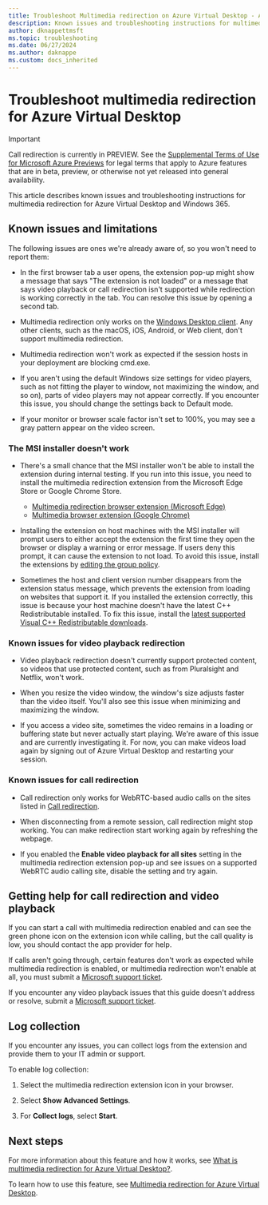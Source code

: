 ```yaml
---
title: Troubleshoot Multimedia redirection on Azure Virtual Desktop - Azure
description: Known issues and troubleshooting instructions for multimedia redirection for Azure Virtual Desktop.
author: dknappettmsft
ms.topic: troubleshooting
ms.date: 06/27/2024
ms.author: daknappe
ms.custom: docs_inherited
---
```

# Troubleshoot multimedia redirection for Azure Virtual Desktop

> [!IMPORTANT]
> Call redirection is currently in PREVIEW.
> See the [Supplemental Terms of Use for Microsoft Azure Previews](https://azure.microsoft.com/support/legal/preview-supplemental-terms/) for legal terms that apply to Azure features that are in beta, preview, or otherwise not yet released into general availability.

This article describes known issues and troubleshooting instructions for multimedia redirection for Azure Virtual Desktop and Windows 365.

## Known issues and limitations

The following issues are ones we're already aware of, so you won't need to report them:

- In the first browser tab a user opens, the extension pop-up might show a message that says "The extension is not loaded" or a message that says video playback or call redirection isn't supported while redirection is working correctly in the tab. You can resolve this issue by opening a second tab. 

- Multimedia redirection only works on the [Windows Desktop client](users/connect-windows.md). Any other clients, such as the macOS, iOS, Android, or Web client, don't support multimedia redirection.

- Multimedia redirection won't work as expected if the session hosts in your deployment are blocking cmd.exe.

- If you aren't using the default Windows size settings for video players, such as not fitting the player to window, not maximizing the window, and so on), parts of video players may not appear correctly. If you encounter this issue, you should change the settings back to Default mode.

- If your monitor or browser scale factor isn't set to 100%, you may see a gray pattern appear on the video screen.

### The MSI installer doesn't work

- There's a small chance that the MSI installer won't be able to install the extension during internal testing. If you run into this issue, you need to install the multimedia redirection extension from the Microsoft Edge Store or Google Chrome Store.

  - [Multimedia redirection browser extension (Microsoft Edge)](https://microsoftedge.microsoft.com/addons/detail/wvd-multimedia-redirectio/joeclbldhdmoijbaagobkhlpfjglcihd)
  - [Multimedia browser extension (Google Chrome)](https://chrome.google.com/webstore/detail/wvd-multimedia-redirectio/lfmemoeeciijgkjkgbgikoonlkabmlno)

- Installing the extension on host machines with the MSI installer will prompt users to either accept the extension the first time they open the browser or display a warning or error message. If users deny this prompt, it can cause the extension to not load. To avoid this issue, install the extensions by [editing the group policy](multimedia-redirection.md#install-the-browser-extension-using-group-policy).

- Sometimes the host and client version number disappears from the extension status message, which prevents the extension from loading on websites that support it. If you installed the extension correctly, this issue is because your host machine doesn't have the latest C++ Redistributable installed. To fix this issue, install the [latest supported Visual C++ Redistributable downloads](/cpp/windows/latest-supported-vc-redist).

### Known issues for video playback redirection

- Video playback redirection doesn't currently support protected content, so videos that use protected content, such as from Pluralsight and Netflix, won't work.

- When you resize the video window, the window's size adjusts faster than the video itself. You'll also see this issue when minimizing and maximizing the window.

- If you access a video site, sometimes the video remains in a loading or buffering state but never actually start playing. We're aware of this issue and are currently investigating it. For now, you can make videos load again by signing out of Azure Virtual Desktop and restarting your session.

### Known issues for call redirection

- Call redirection only works for WebRTC-based audio calls on the sites listed in [Call redirection](multimedia-redirection-intro.md#call-redirection).

- When disconnecting from a remote session, call redirection might stop working. You can make redirection start working again by refreshing the webpage.

- If you enabled the **Enable video playback for all sites** setting in the multimedia redirection extension pop-up and see issues on a supported WebRTC audio calling site, disable the setting and try again.

## Getting help for call redirection and video playback

If you can start a call with multimedia redirection enabled and can see the green phone icon on the extension icon while calling, but the call quality is low, you should contact the app provider for help.

If calls aren't going through, certain features don't work as expected while multimedia redirection is enabled, or multimedia redirection won't enable at all, you must submit a [Microsoft support ticket](../azure-portal/supportability/how-to-create-azure-support-request.md).

If you encounter any video playback issues that this guide doesn't address or resolve, submit a [Microsoft support ticket](../azure-portal/supportability/how-to-create-azure-support-request.md).

## Log collection

If you encounter any issues, you can collect logs from the extension and provide them to your IT admin or support.

To enable log collection:

1. Select the multimedia redirection extension icon in your browser.

1. Select **Show Advanced Settings**.

1. For **Collect logs**, select **Start**.

## Next steps

For more information about this feature and how it works, see [What is multimedia redirection for Azure Virtual Desktop?](multimedia-redirection-intro.md).

To learn how to use this feature, see [Multimedia redirection for Azure Virtual Desktop](multimedia-redirection.md).
